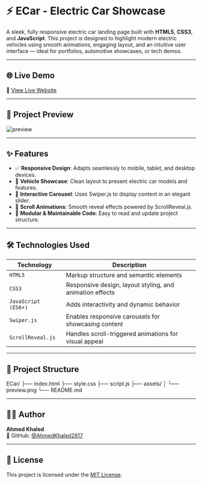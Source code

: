 # ⚡ ECar - Electric Car Showcase

A sleek, fully responsive electric car landing page built with **HTML5**, **CSS3**, and **JavaScript**. This project is designed to highlight modern electric vehicles using smooth animations, engaging layout, and an intuitive user interface — ideal for portfolios, automotive showcases, or tech demos.

---

## 🌐 Live Demo

🔗 [View Live Website](https://ahmedkhaled2817.github.io/ECar/)

---

## 👀 Project Preview

![preview](https://github.com/user-attachments/assets/3c65ec52-b011-4902-9553-e0199b3c044e)

---

## ✨ Features

- ✅ **Responsive Design**: Adapts seamlessly to mobile, tablet, and desktop devices.  
- 🚗 **Vehicle Showcase**: Clean layout to present electric car models and features.  
- 🔀 **Interactive Carousel**: Uses Swiper.js to display content in an elegant slider.  
- 🎯 **Scroll Animations**: Smooth reveal effects powered by ScrollReveal.js.  
- 🧩 **Modular & Maintainable Code**: Easy to read and update project structure.

---

## 🛠️ Technologies Used

| Technology         | Description                                                  |
|--------------------|--------------------------------------------------------------|
| `HTML5`            | Markup structure and semantic elements                       |
| `CSS3`             | Responsive design, layout styling, and animation effects     |
| `JavaScript (ES6+)`| Adds interactivity and dynamic behavior                      |
| `Swiper.js`        | Enables responsive carousels for showcasing content          |
| `ScrollReveal.js`  | Handles scroll-triggered animations for visual appeal        |

---

## 📁 Project Structure

ECar/
├── index.html
├── style.css
├── script.js
├── assets/
│ └── preview.png
└── README.md  

---

## 👨‍💻 Author

**Ahmed Khaled**  
📎 GitHub: [@AhmedKhaled2817](https://github.com/AhmedKhaled2817)

---

## 📝 License

This project is licensed under the [MIT License](https://opensource.org/licenses/MIT).

